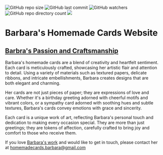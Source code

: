 ![GitHub repo size](https://img.shields.io/github/repo-size/JanaRobbins/Barbara-cards?style=plastic)  ![GitHub last commit](https://img.shields.io/github/last-commit/JanaRobbins/Barbara-cards?style=plastic) ![GitHub watchers](https://img.shields.io/github/watchers/JanaRobbins/Barbara-cards?style=plastic) ![GitHub repo directory count](https://img.shields.io/github/directory-file-count/JanaRobbins/Barbara-cards?style=plastic) ![](https://komarev.com/ghpvc/?username=JanaRobbins&style=plastic&label=Profile+views&color=ff69b4)

# **Barbara's Homemade Cards Website**
## [**Barbra's Passion and Craftsmanship**](https://janarobbins.github.io/Barbara-cards/)
 
Barbara's homemade cards are a blend of creativity and heartfelt sentiment. Each card is meticulously crafted, showcasing her artistic flair and attention to detail. Using a variety of materials such as textured papers, delicate ribbons, and intricate embellishments, Barbara creates designs that are both elegant and charming.

Her cards are not just pieces of paper; they are expressions of love and care. Whether it's a birthday greeting adorned with cheerful motifs and vibrant colors, or a sympathy card adorned with soothing hues and subtle textures, Barbara's cards convey emotions with grace and sincerity.

Each card is a unique work of art, reflecting Barbara's personal touch and dedication to making every occasion special. They are more than just greetings; they are tokens of affection, carefully crafted to bring joy and comfort to those who receive them.


If you love [Barbara's work](https://janarobbins.github.io/Barbara-cards/) and would like to get in touch, please contact her at homemadecards.barbara@gmail.com
